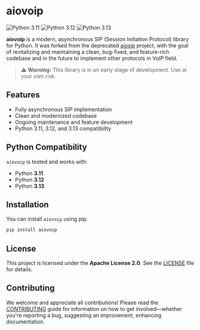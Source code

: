 # aiovoip

![Python 3.11](https://img.shields.io/badge/python-3.11-blue?logo=python)
![Python 3.12](https://img.shields.io/badge/python-3.12-blue?logo=python)
![Python 3.13](https://img.shields.io/badge/python-3.13-blue?logo=python)

**aiovoip** is a modern, asynchronous SIP (Session Initiation Protocol) library for Python. It was forked from the deprecated [aiosip](https://github.com/Eyepea/aiosip) project, with the goal of revitalizing and maintaining a clean, bug-fixed, and feature-rich codebase and in the future to implement other protocols in VoIP field.

> ⚠️ **Warning:** This library is in an early stage of development. Use at your own risk.

## Features

- Fully asynchronous SIP implementation
- Clean and modernized codebase
- Ongoing maintenance and feature development
- Python 3.11, 3.12, and 3.13 compatibility

## Python Compatibility

`aiovoip` is tested and works with:
- Python **3.11**
- Python **3.12**
- Python **3.13**

## Installation

You can install `aiovoip` using pip:

```bash
pip install aiovoip
```

## License

This project is licensed under the **Apache License 2.0**. See the [LICENSE](LICENSE) file for details.

## Contributing

We welcome and appreciate all contributions! Please read the [CONTRIBUTING](CONTRIBUTING.md) guide for information on how to get involved—whether you're reporting a bug, suggesting an improvement, enhancing documentation.
